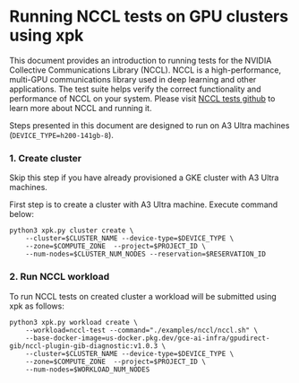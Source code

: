 # Running NCCL tests on GPU clusters using xpk

This document provides an introduction to running tests for the NVIDIA Collective Communications Library (NCCL). NCCL is a high-performance, multi-GPU communications library used in deep learning and other applications. The test suite helps verify the correct functionality and performance of NCCL on your system. Please visit [NCCL tests github](https://github.com/NVIDIA/nccl-tests?tab=readme-ov-file#nccl-tests) to learn more about NCCL and running it.

Steps presented in this document are designed to run on A3 Ultra machines (`DEVICE_TYPE=h200-141gb-8`).

### 1. Create cluster

Skip this step if you have already provisioned a GKE cluster with A3 Ultra machines.

First step is to create a cluster with A3 Ultra machine. Execute command below:

```
python3 xpk.py cluster create \
    --cluster=$CLUSTER_NAME --device-type=$DEVICE_TYPE \
    --zone=$COMPUTE_ZONE  --project=$PROJECT_ID \
    --num-nodes=$CLUSTER_NUM_NODES --reservation=$RESERVATION_ID
```

### 2. Run NCCL workload

To run NCCL tests on created cluster a workload will be submitted using xpk as follows:

```
python3 xpk.py workload create \
    --workload=nccl-test --command="./examples/nccl/nccl.sh" \
    --base-docker-image=us-docker.pkg.dev/gce-ai-infra/gpudirect-gib/nccl-plugin-gib-diagnostic:v1.0.3 \
    --cluster=$CLUSTER_NAME --device-type=$DEVICE_TYPE \
    --zone=$COMPUTE_ZONE  --project=$PROJECT_ID \
    --num-nodes=$WORKLOAD_NUM_NODES
```
